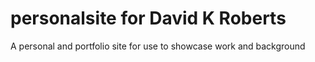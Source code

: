 # personalsite for David K Roberts
A personal and portfolio site for use to showcase work and background
